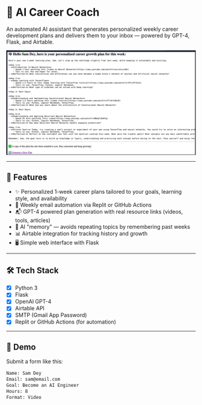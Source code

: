 # 🧠 AI Career Coach

An automated AI assistant that generates personalized weekly career development plans and delivers them to your inbox — powered by GPT-4, Flask, and Airtable.

![Career Coach Screenshot](https://github.com/soudey123/AI-Career-Coach/blob/main/AI%20Career%20Coach%20Weekly%20Plan.png)

---

## 🚀 Features

- ✨ Personalized 1-week career plans tailored to your goals, learning style, and availability
- 🔁 Weekly email automation via Replit or GitHub Actions
- 📬 GPT-4 powered plan generation with real resource links (videos, tools, articles)
- 🧠 AI "memory" — avoids repeating topics by remembering past weeks
- 📊 Airtable integration for tracking history and growth
- 🖥️ Simple web interface with Flask

---

## 🛠️ Tech Stack

- [x] Python 3
- [x] Flask
- [x] OpenAI GPT-4
- [x] Airtable API
- [x] SMTP (Gmail App Password)
- [x] Replit or GitHub Actions (for automation)

---

## 📸 Demo

Submit a form like this:

```text
Name: Sam Dey
Email: sam@email.com
Goal: Become an AI Engineer
Hours: 8
Format: Video
